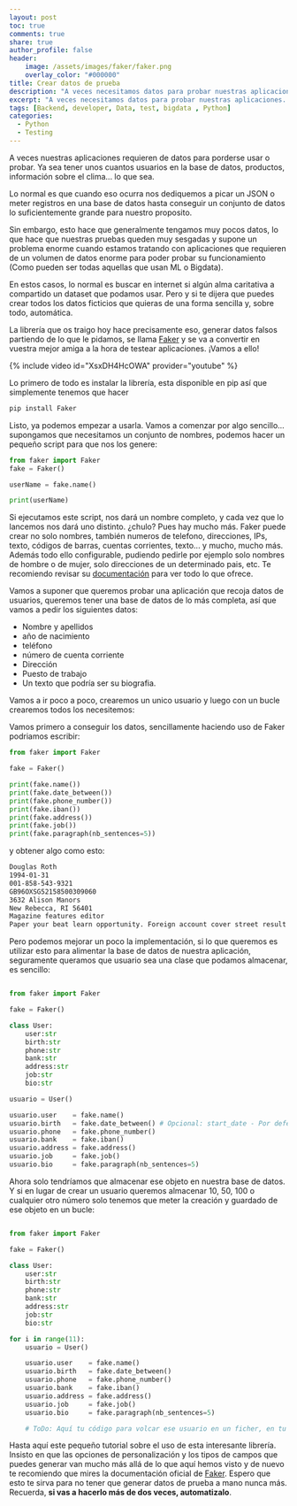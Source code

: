 ```yaml
---
layout: post
toc: true
comments: true
share: true
author_profile: false
header:
    image: /assets/images/faker/faker.png
    overlay_color: "#000000"
title: Crear datos de prueba
description: "A veces necesitamos datos para probar nuestras aplicaciones. Aquí te enseño a generarlos like a PRO"
excerpt: "A veces necesitamos datos para probar nuestras aplicaciones. Aquí te enseño a generarlos like a PRO"
tags: [Backend, developer, Data, test, bigdata , Python]
categories: 
  - Python
  - Testing
---   
```



A veces nuestras aplicaciones requieren de datos para porderse usar o probar. Ya sea tener unos cuantos usuarios en la base de datos, productos, información sobre el clima... lo que sea.

Lo normal es que cuando eso ocurra nos dediquemos a picar un JSON o meter registros en una base de datos hasta conseguir un conjunto de datos lo suficientemente grande para nuestro proposito.

Sin embargo, esto hace que generalmente tengamos muy pocos datos, lo que hace que nuestras pruebas queden muy sesgadas y supone un problema enorme cuando estamos tratando con aplicaciones
que requieren de un volumen de datos enorme para poder probar su funcionamiento (Como pueden ser todas aquellas que usan ML o Bigdata).

En estos casos, lo normal es buscar en internet si algún alma caritativa a compartido un dataset que podamos usar. Pero y si te dijera que puedes crear todos los datos ficticios que quieras de una forma sencilla y, sobre todo, automática.

La librería que os traigo hoy hace precisamente eso, generar datos falsos partiendo de lo que le pidamos, se llama [Faker](https://faker.readthedocs.io/en/master/) y se va a convertir en vuestra mejor amiga a la hora de testear aplicaciones. ¡Vamos a ello!

{% include video id="XsxDH4HcOWA" provider="youtube" %}

Lo primero de todo es instalar la librería, esta disponible en pip así que simplemente tenemos que hacer

```bash
pip install Faker
```

Listo, ya podemos empezar a usarla. Vamos a comenzar por algo sencillo... supongamos que necesitamos un conjunto de nombres, podemos hacer un pequeño script para que nos los genere:

```python
from faker import Faker
fake = Faker()

userName = fake.name()

print(userName)
```

Si ejecutamos este script, nos dará un nombre completo, y cada vez que lo lancemos nos dará uno distinto. ¿chulo? Pues hay mucho más. Faker puede crear no solo nombres, también numeros de telefono, direcciones, IPs, texto, códigos de barras, cuentas corrientes, texto... y mucho, mucho más. Además todo ello configurable, pudiendo pedirle por ejemplo solo nombres de hombre o de mujer, solo direcciones de un determinado pais, etc.  Te recomiendo revisar su [documentación](https://faker.readthedocs.io/en/master/)  para ver todo lo que ofrece.

Vamos a suponer que queremos probar una aplicación que recoja datos de usuarios, queremos tener una base de datos de lo más completa, así que vamos a pedir los siguientes datos:

- Nombre y apellidos
- año de nacimiento
- teléfono
- número de cuenta corriente
- Dirección
- Puesto de trabajo
- Un texto que podría ser su biografia.

Vamos a ir poco a poco, crearemos un unico usuario y luego con un bucle crearemos todos los necesitemos:

Vamos primero a conseguir los datos, sencillamente haciendo uso de Faker podriamos escribir:

```python
from faker import Faker

fake = Faker()

print(fake.name())
print(fake.date_between())
print(fake.phone_number())
print(fake.iban())
print(fake.address())
print(fake.job())
print(fake.paragraph(nb_sentences=5))
```

y obtener algo como esto:

```bash
Douglas Roth
1994-01-31
001-858-543-9321
GB96OXSG52158500309060
3632 Alison Manors
New Rebecca, RI 56401
Magazine features editor
Paper your beat learn opportunity. Foreign account cover street result day senior much. Wall include church our.
```

Pero podemos mejorar un poco la implementación, si lo que queremos es utilizar esto para alimentar la base de datos de nuestra aplicación, seguramente queramos que usuario sea una clase que podamos almacenar, es sencillo:

```python

from faker import Faker

fake = Faker()

class User:
    user:str
    birth:str
    phone:str
    bank:str
    address:str
    job:str
    bio:str

usuario = User()

usuario.user    = fake.name()
usuario.birth   = fake.date_between() # Opcional: start_date - Por defecto hace 30 años. end_date - Por defecto hoy
usuario.phone   = fake.phone_number()
usuario.bank    = fake.iban()
usuario.address = fake.address()
usuario.job     = fake.job()
usuario.bio     = fake.paragraph(nb_sentences=5) 
```

Ahora solo tendríamos que almacenar ese objeto en nuestra base de datos. Y si en lugar de crear un usuario queremos almacenar 10, 50, 100 o cualquier otro número solo tenemos que meter la creación y guardado de ese objeto en un bucle:

```python

from faker import Faker

fake = Faker()

class User:
    user:str
    birth:str
    phone:str
    bank:str
    address:str
    job:str
    bio:str

for i in range(11):
    usuario = User()

    usuario.user    = fake.name()
    usuario.birth   = fake.date_between() 
    usuario.phone   = fake.phone_number()
    usuario.bank    = fake.iban()
    usuario.address = fake.address()
    usuario.job     = fake.job()
    usuario.bio     = fake.paragraph(nb_sentences=5)

    # ToDo: Aquí tu código para volcar ese usuario en un ficher, en tu base de datos o en lo que necesites... 
```

Hasta aquí este pequeño tutorial sobre el uso de esta interesante librería. Insisto en que las opciones de personalización y los tipos de campos que puedes generar van mucho más allá de lo que aquí hemos visto y de nuevo te recomiendo que mires la documentación oficial de [Faker](https://faker.readthedocs.io/en/master/). Espero que esto te sirva para no tener que generar datos de prueba a mano nunca más. Recuerda, __si vas a hacerlo más de dos veces, automatizalo__.
